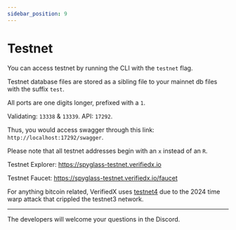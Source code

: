 ```yaml
---
sidebar_position: 9
---
```


# Testnet

You can access testnet by running the CLI with the `testnet` flag.

Testnet database files are stored as a sibling file to your mainnet db files with the suffix `test`.

All ports are one digits longer, prefixed with a `1`.

Validating: `13338` & `13339`.
API: `17292`.

Thus, you would access swagger through this link: `http://localhost:17292/swagger`.

Please note that all testnet addresses begin with an `x` instead of an `R`.

Testnet Explorer: https://spyglass-testnet.verifiedx.io

Testnet Faucet: https://spyglass-testnet.verifiedx.io/faucet

For anything bitcoin related, VerifiedX uses [testnet4](https://mempool.space/testnet4) due to the 2024 time warp attack that crippled the testnet3 network.

---

The developers will welcome your questions in the Discord.